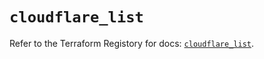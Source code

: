 # `cloudflare_list`

Refer to the Terraform Registory for docs: [`cloudflare_list`](https://registry.terraform.io/providers/cloudflare/cloudflare/4.14.0/docs/resources/list).
